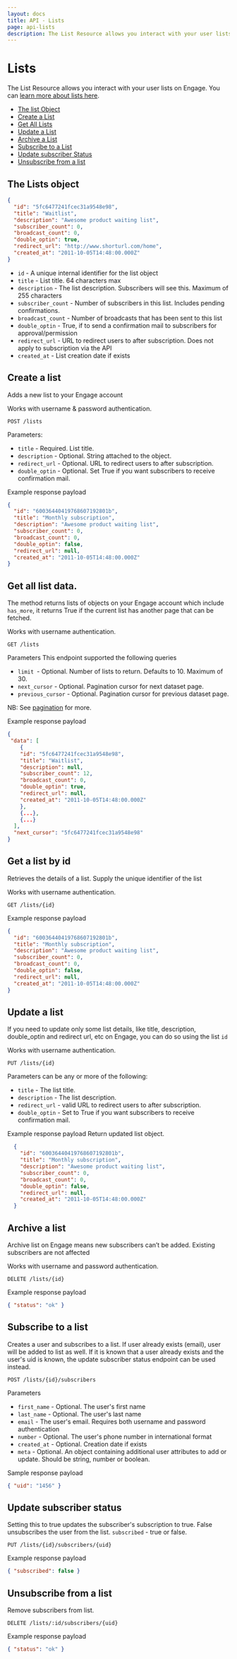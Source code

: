 ```yaml
---
layout: docs
title: API - Lists
page: api-lists
description: The List Resource allows you interact with your user lists on Engage.
---
```


# Lists

The List Resource allows you interact with your user lists on Engage. You can [learn more about lists here](/docs/guides/lists).

- [The list Object](#the-list-object)
- [Create a List](#create-a-list)
- [Get All Lists](#get-all-list-data)
- [Update a List](#update-a-list)
- [Archive a List](#archive-a-list)
- [Subscribe to a List](#subscribe-to-a-list)
- [Update subscriber Status](#update-subscriber-status)
- [Unsubscribe from a list ](#unsubscribe-from-a-list)

## The Lists object

```json
{
  "id": "5fc6477241fcec31a9548e98",
  "title": "Waitlist",
  "description": "Awesome product waiting list",
  "subscriber_count": 0,
  "broadcast_count": 0,
  "double_optin": true,
  "redirect_url": "http://www.shorturl.com/home",
  "created_at": "2011-10-05T14:48:00.000Z"
}
```

- `id` - A unique internal identifier for the list object
- `title` - List title. 64 characters max
- `description` - The list description. Subscribers will see this. Maximum of 255 characters
- `subscriber_count` - Number of subscribers in this list. Includes pending confirmations.
- `broadcast_count` - Number of broadcasts that has been sent to this list
- `double_optin` - True, if to send a confirmation mail to subscribers for approval/permission
- `redirect_url` - URL to redirect users to after subscription. Does not apply to subscription via the API
- `created_at` - List creation date if exists

## Create a list

Adds a new list to your Engage account

Works with username & password authentication.

```
POST /lists
```

Parameters:

- `title` - Required. List title.
- `description` - Optional. String attached to the object.
- `redirect_url` - Optional. URL to redirect users to after subscription.
- `double_optin` - Optional. Set True if you want subscribers to receive confirmation mail.

Example response payload

```json
{
  "id": "60036440419768607192801b",
  "title": "Monthly subscription",
  "description": "Awesome product waiting list",
  "subscriber_count": 0,
  "broadcast_count": 0,
  "double_optin": false,
  "redirect_url": null,
  "created_at": "2011-10-05T14:48:00.000Z"
}
```

## Get all list data.

The method returns lists of objects on your Engage account which include `has_more`, it returns True if the current list has another page that can be fetched. 

Works with username authentication.
```
GET /lists
```

Parameters
This endpoint supported the following queries

- `limit `- Optional. Number of lists to return. Defaults to 10. Maximum of 30.
- `next_cursor` - Optional. Pagination cursor for next dataset page.
- `previous_cursor` - Optional. Pagination cursor for previous dataset page.

NB: See [pagination](/docs/api/#pagination) for more.


Example response payload
```json
{
 "data": [
    {
    "id": "5fc6477241fcec31a9548e98",
    "title": "Waitlist",
    "description": null,
    "subscriber_count": 12,
    "broadcast_count": 0,
    "double_optin": true,
    "redirect_url": null,
    "created_at": "2011-10-05T14:48:00.000Z"
    },
    {...},
    {...}
  ],
  "next_cursor": "5fc6477241fcec31a9548e98"
}
```

## Get a list by id

Retrieves the details of a list. Supply the unique identifier of the list

Works with username authentication.
```
GET /lists/{id}
```

Example response payload
```json
{
  "id": "60036440419768607192801b",
  "title": "Monthly subscription",
  "description": "Awesome product waiting list",
  "subscriber_count": 0,
  "broadcast_count": 0,
  "double_optin": false,
  "redirect_url": null,
  "created_at": "2011-10-05T14:48:00.000Z"
}
```

## Update a list

If you need to update only some list details, like title, description, double_optin and redirect url, etc on Engage, you can do so using the list `id`

Works with username authentication.
```
PUT /lists/{id}
```

Parameters can be any or more of the following:
- `title` - The list title.
- `description` - The list description.
- `redirect_url` - valid URL to redirect users to after subscription.
- `double_optin` - Set to True if you want subscribers to receive confirmation mail.

Example response payload
Return updated list object.

```json
  {
    "id": "60036440419768607192801b",
    "title": "Monthly subscription",
    "description": "Awesome product waiting list",
    "subscriber_count": 0,
    "broadcast_count": 0,
    "double_optin": false,
    "redirect_url": null,
    "created_at": "2011-10-05T14:48:00.000Z"
  }

```

## Archive a list

Archive list on Engage means new subscribers can’t be added. Existing subscribers are not affected

Works with username and password authentication.

```
DELETE /lists/{id}
```

Example response payload

```json
{ "status": "ok" }
```

## Subscribe to a list

Creates a user and subscribes to a list. If user already exists (email), user will be added to list as well. If it is known that a user already exists and the user's uid is known, the update subscriber status endpoint can be used instead.

```
POST /lists/{id}/subscribers
```

Parameters

- `first_name` - Optional. The user's first name
- `last_name` - Optional. The user's last name
- `email` - The user's email. Requires both username and password authentication
- `number` - Optional. The user's phone number in international format
- `created_at` - Optional. Creation date if exists
- `meta` - Optional. An object containing additional user attributes to add or update. Should be string, number or boolean.

Sample response payload

```json
{ "uid": "1456" }
```

## Update subscriber status

Setting this to true updates the subscriber's subscription to true. False unsubscribes the user from the list. `subscribed` - true or false.

```
PUT /lists/{id}/subscribers/{uid}
```

Example response payload

```json
{ "subscribed": false }
```

## Unsubscribe from a list

Remove subscribers from list.

```
DELETE /lists/:id/subscribers/{uid}
```

Example response payload

```json
{ "status": "ok" }
```
